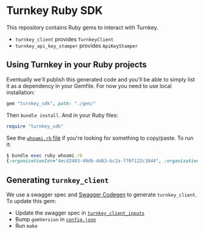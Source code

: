 # Turnkey Ruby SDK

This repository contains Ruby gems to interact with Turnkey.

* `turnkey_client` provides `TurnkeyClient`
* `turnkey_api_key_stamper` provides `ApiKeyStamper`

## Using Turnkey in your Ruby projects

Eventually we'll publish this generated code and you'll be able to simply list it as a dependency in your Gemfile. For now you need to use local installation:

```rb
gem "turnkey_sdk", path: "./gen/"
```

Then `bundle install`. And in your Ruby files:

```rb
require "turnkey_sdk"
```

See the [`whoami.rb` file](./whoami.rb) if you're looking for something to copy/paste. To run it:

```ruby
$ bundle exec ruby whoami.rb
{:organizationId=>"4ecd2483-49db-4d63-bc2a-f70f122c3044", :organizationName=>"Ruby", :userId=>"1299d44a-339d-497d-867c-b78c047a8622", :username=>"Root user"}
```

## Generating `turnkey_client`

We use a swagger spec and [Swagger Codegen](https://github.com/swagger-api/swagger-codegen) to generate `turnkey_client`. To update this gem:
* Update the swagger spec in [`turnkey_client_inputs`](./turnkey_client_inputs/)
* Bump `gemVersion` in [`config.json`](./turnkey_client_inputs/config.json)
* Run `make`
